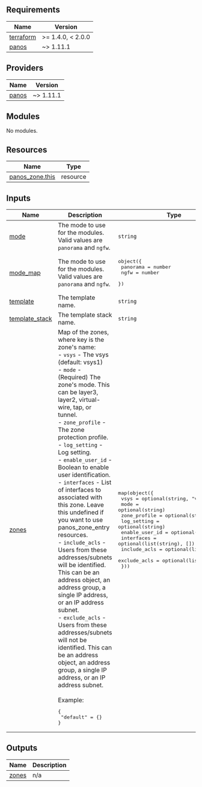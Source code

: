 <!-- BEGINNING OF PRE-COMMIT-TERRAFORM DOCS HOOK -->
## Requirements

| Name | Version |
|------|---------|
| <a name="requirement_terraform"></a> [terraform](#requirement\_terraform) | >= 1.4.0, < 2.0.0 |
| <a name="requirement_panos"></a> [panos](#requirement\_panos) | ~> 1.11.1 |

## Providers

| Name | Version |
|------|---------|
| <a name="provider_panos"></a> [panos](#provider\_panos) | ~> 1.11.1 |

## Modules

No modules.

## Resources

| Name | Type |
|------|------|
| [panos_zone.this](https://registry.terraform.io/providers/PaloAltoNetworks/panos/latest/docs/resources/zone) | resource |

## Inputs

| Name | Description | Type | Default | Required |
|------|-------------|------|---------|:--------:|
| <a name="input_mode"></a> [mode](#input\_mode) | The mode to use for the modules. Valid values are `panorama` and `ngfw`. | `string` | n/a | yes |
| <a name="input_mode_map"></a> [mode\_map](#input\_mode\_map) | The mode to use for the modules. Valid values are `panorama` and `ngfw`. | <pre>object({<br>    panorama = number<br>    ngfw     = number<br>  })</pre> | <pre>{<br>  "ngfw": 1,<br>  "panorama": 0<br>}</pre> | no |
| <a name="input_template"></a> [template](#input\_template) | The template name. | `string` | `"default"` | no |
| <a name="input_template_stack"></a> [template\_stack](#input\_template\_stack) | The template stack name. | `string` | `""` | no |
| <a name="input_zones"></a> [zones](#input\_zones) | Map of the zones, where key is the zone's name:<br>- `vsys` - The vsys (default: vsys1)<br>- `mode` - (Required) The zone's mode. This can be layer3, layer2, virtual-wire, tap, or tunnel.<br>- `zone_profile` - The zone protection profile.<br>- `log_setting` - Log setting.<br>- `enable_user_id` - Boolean to enable user identification.<br>- `interfaces` - List of interfaces to associated with this zone. Leave this undefined if you want to use panos\_zone\_entry resources.<br>- `include_acls` - Users from these addresses/subnets will be identified. This can be an address object, an address group, a single IP address, or an IP address subnet.<br>- `exclude_acls` - Users from these addresses/subnets will not be identified. This can be an address object, an address group, a single IP address, or an IP address subnet.<br><br>Example:<pre>{<br>  "default" = {}<br>}</pre> | <pre>map(object({<br>    vsys           = optional(string, "vsys1")<br>    mode           = optional(string)<br>    zone_profile   = optional(string)<br>    log_setting    = optional(string)<br>    enable_user_id = optional(bool)<br>    interfaces     = optional(list(string), [])<br>    include_acls   = optional(list(string))<br>    exclude_acls   = optional(list(string))<br>  }))</pre> | `{}` | no |

## Outputs

| Name | Description |
|------|-------------|
| <a name="output_zones"></a> [zones](#output\_zones) | n/a |
<!-- END OF PRE-COMMIT-TERRAFORM DOCS HOOK -->
